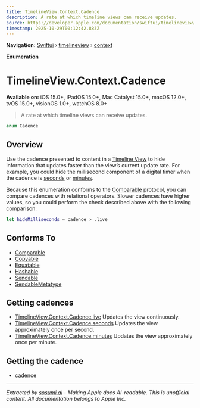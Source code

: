 ```yaml
---
title: TimelineView.Context.Cadence
description: A rate at which timeline views can receive updates.
source: https://developer.apple.com/documentation/swiftui/timelineview/context/cadence-swift.enum
timestamp: 2025-10-29T00:12:42.883Z
---
```


**Navigation:** [Swiftui](/documentation/swiftui) › [timelineview](/documentation/swiftui/timelineview) › [context](/documentation/swiftui/timelineview/context)

**Enumeration**

# TimelineView.Context.Cadence

**Available on:** iOS 15.0+, iPadOS 15.0+, Mac Catalyst 15.0+, macOS 12.0+, tvOS 15.0+, visionOS 1.0+, watchOS 8.0+

> A rate at which timeline views can receive updates.

```swift
enum Cadence
```

## Overview

Use the cadence presented to content in a [Timeline View](/documentation/swiftui/timelineview) to hide information that updates faster than the view’s current update rate. For example, you could hide the millisecond component of a digital timer when the cadence is [seconds](/documentation/swiftui/timelineview/context/cadence-swift.enum/seconds) or [minutes](/documentation/swiftui/timelineview/context/cadence-swift.enum/minutes).

Because this enumeration conforms to the [Comparable](/documentation/Swift/Comparable) protocol, you can compare cadences with relational operators. Slower cadences have higher values, so you could perform the check described above with the following comparison:

```swift
let hideMilliseconds = cadence > .live
```

## Conforms To

- [Comparable](/documentation/Swift/Comparable)
- [Copyable](/documentation/Swift/Copyable)
- [Equatable](/documentation/Swift/Equatable)
- [Hashable](/documentation/Swift/Hashable)
- [Sendable](/documentation/Swift/Sendable)
- [SendableMetatype](/documentation/Swift/SendableMetatype)

## Getting cadences

- [TimelineView.Context.Cadence.live](/documentation/swiftui/timelineview/context/cadence-swift.enum/live) Updates the view continuously.
- [TimelineView.Context.Cadence.seconds](/documentation/swiftui/timelineview/context/cadence-swift.enum/seconds) Updates the view approximately once per second.
- [TimelineView.Context.Cadence.minutes](/documentation/swiftui/timelineview/context/cadence-swift.enum/minutes) Updates the view approximately once per minute.

## Getting the cadence

- [cadence](/documentation/swiftui/timelineview/context/cadence-swift.property)

---

*Extracted by [sosumi.ai](https://sosumi.ai) - Making Apple docs AI-readable.*
*This is unofficial content. All documentation belongs to Apple Inc.*
